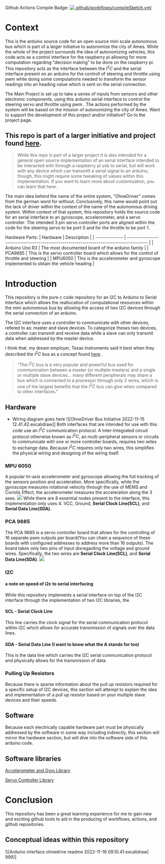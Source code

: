 Github Actions Compile Badge: 
[![.github/workflows/compileSketch.yml](https://github.com/conneroisu/ArduinoVehicleController/actions/workflows/compileSketch.yml/badge.svg?event=push)](https://github.com/conneroisu/ArduinoVehicleController/actions/workflows/compileSketch.yml)

# Context 
This is the arduino source code for an open source mini scale autonomous bus which is part of a larger initiative to autonomize the city of Ames. While the whole of the project surrounds the idea of autonomizing vehicles, this code acts as a control interface for the raspberry pi allowing for more computation regarding "decision making" to be done  on the raspberry pi. This repository acts as the interface between the $I^{2}C$ and the serial interface present on an arduino for the controll of steering and throttle using pwm while doing some computations needed to transform the sensor readings into an heading value which is sent on the serial connection.


The Main Project is set up to take a series of inputs from sensors and other electronic components, using this arduino serial interface to control the steering servo and throttle using pwm . The actions performed by the system will be based on the mission of autonomizing the city of Ames. Want to support the development of this project and/or initiative? Go to the project page. 

## This repo is part of a larger initiative and project found [here](https://github.com/conneroisu/OhneDriver-RPI).  

> While this repo is part of a larger project it is also intended for a general open source implementation of an serial interface intended to be interacted with through a raspberry pi usb to serial, but will work with any device which can transmitt a serial signal to an arduino; though, this might require some tweaking of values within this implementation. If you want to learn more about customization, you can learn that here.


The main idea behind the name of the entire system, "OhneDriver" comes from the german word for without. Conclusively, this name would point out the lack of driver within the context of the name of the autonomous driving system. Within context of that system, this repository holds the source code for an serial interface to an gyroscope, accelerometer, and a servo controller. The intended 3 pin servo controller ports are aligned within the code for the steering servo to be port 0 and for the throttle to be port 1.


Hardware Parts: 
| Hardware       | Description                                                                              |
| -------------- | ---------------------------------------------------------------------------------------- |
| Arduino Uno R3 | The most documented board of the arduino family                                          |
| PCA9685        | This is the servo controller board which allows for the control of throttle and steering |
| MPU6050        | This is the accelerometer and gyroscope implemented to obtain the vehicle heading        | 

# Introduction 
This repository is the pure c code repository for an I2C to Arduino to Serial Interface which allows the reallocation of computational resources within the mini autonomous bus by allowing the access of two I2C devices through the serial connection of an arduino. 

The I2C interface uses a controller to communicate with other devices, refered to as: master and slave devices. To categorize theses two devices, a controller can transmit and receive data while a slave can only transmit data when addressed by the master device.

I think that. my dream employer, Texas Instruments said it best when they described the $I^{2}C$ bus as a concept found [here](https://www.ti.com/lit/an/slva704/slva704.pdf?ts=1668582199846&ref_url=https%253A%252F%252Fwww.google.com%252F) .

> "The $I^{2}C$ bus is a very popular and powerful bus used for communication between a master (or multiple masters) and a single or multiple slave devices... many different peripherals may share a bus which is connected to a processor through only 2 wires, which is one of the largest benefits that the $I^{2}C$ bus can give when compared to other interfaces."

## Hardware
- Wiring diagram goes here
![[OhneDriver Bus Initiative 2022-11-15 12.41.42.excalidraw]]
Both interfaces that are intended for use with this code use an $I^{2}C$ communication protocol. A Inter-Integrated circuit protocol otherwise known as $I^{2}C$, an multi-peripheral sensors or circuits to communicate with one or more controller boards, requires two wites to exchange data. Because $I^{2}C$ requires only two wires, this simplifies the physical wiring and designing of the wiring itself. 

### MPU 6050
A popular tri-axis accelerometer and gyroscope allowing the full tracking of the sensors position and acceleration. More specifically,  while the gyroscope measures rotational velocity through the use of MEMS and Coriolis Effect, the accelerometer measures the acceleration along the 3 axes.
![](https://i.imgur.com/qhqgar8.png)
While there are 8 essential nodes present to the interface, this implementation only uses 4: VCC, Ground, **Serial Clock Line(SCL)**, and **Serial Data Line(SDA)**. 
### PCA 9685
The PCA 9685 is a servo controller board that allows for the controlling of 16 separate pwm outputs per board(You can chain a sequence of these boards with configured addresses to address more than 16 outputs). The board takes only two pins of input disregarding the voltage and ground wires. Specifically, the two wires are **Serial Clock Line(SCL)**, and **Serial Data Line(SDA)**. 
![](https://i.imgur.com/vo94msV.png)



### I2C

#### a note on speed of i2c to serial interfacing 
While this repository implements a serial interface on top of the I2C interface through the implementation of two I2C libraries, the 

#### SCL - Serial Clock Line 
This line carries the clock signal for the serial communication protocol within I2C which allows for accurate transmission of signals over the data lines.

#### SDA - Serial Data Line (I want to know what the A stands for too)
This is the data line which carries the I2C serial communication protocol and physically allows for the transmission of data. 

### Pulling Up Resistors 
Because there is sparse information about the pull up resistors required for a specific setup of I2C devices, this section will attempt to explain the idea and implementation of a pull up resistor based on your multiple slave devices and their speeds. 

## Software 
Because each electrically capable hardware part must be physically addressed by the software in some way including indirectly, this section will mirror the hardware section, but will dive into the software side of this arduino code. 

## Software libraries 

[Accelerometer and Gyro Library](https://github.com/adafruit/Adafruit_MPU6050)

[Servo Controller Library](https://github.com/NachtRaveVL/PCA9685-Arduino)
# Conclusion 
This repository has been a great learning experience for me to gain new and exciting github tools to aid in the producing of workflows, actions, and github repositories. 

## Conceptual ideas within this repository 


![[Arduino interface ohnedrive readme 2022-11-16 09.10.41.excalidraw| 999]]
